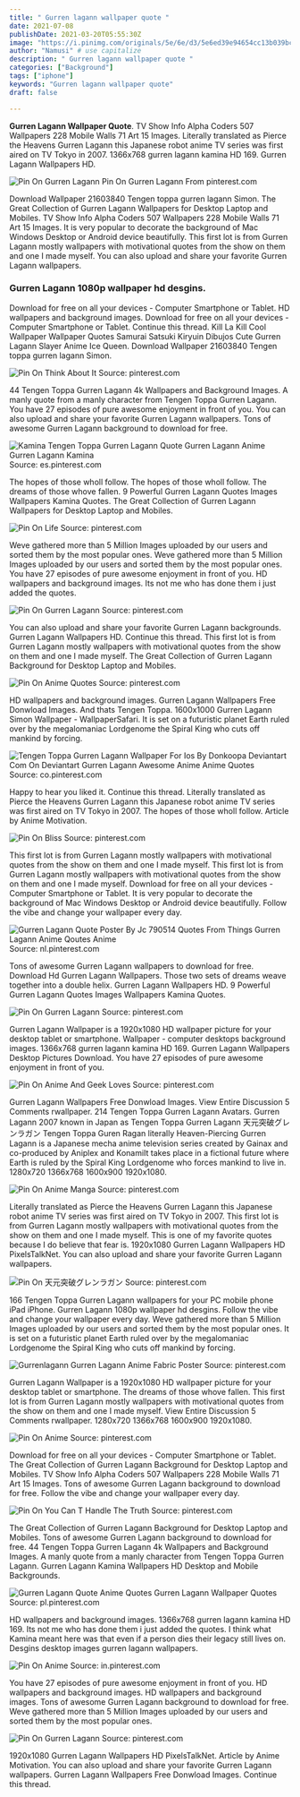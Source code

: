 ```yaml
---
title: " Gurren lagann wallpaper quote "
date: 2021-07-08
publishDate: 2021-03-20T05:55:30Z
image: "https://i.pinimg.com/originals/5e/6e/d3/5e6ed39e94654cc13b039bc4f2d469fd.jpg"
author: "Namusi" # use capitalize
description: " Gurren lagann wallpaper quote "
categories: ["Background"]
tags: ["iphone"]
keywords: "Gurren lagann wallpaper quote"
draft: false

---
```



**Gurren Lagann Wallpaper Quote**. TV Show Info Alpha Coders 507 Wallpapers 228 Mobile Walls 71 Art 15 Images. Literally translated as Pierce the Heavens Gurren Lagann this Japanese robot anime TV series was first aired on TV Tokyo in 2007. 1366x768 gurren lagann kamina HD 169. Gurren Lagann Wallpapers HD.

![Pin On Gurren Lagann](https://i.pinimg.com/originals/5e/6e/d3/5e6ed39e94654cc13b039bc4f2d469fd.jpg "Pin On Gurren Lagann")
Pin On Gurren Lagann From pinterest.com


Download Wallpaper 21603840 Tengen toppa gurren lagann Simon. The Great Collection of Gurren Lagann Wallpapers for Desktop Laptop and Mobiles. TV Show Info Alpha Coders 507 Wallpapers 228 Mobile Walls 71 Art 15 Images. It is very popular to decorate the background of Mac Windows Desktop or Android device beautifully. This first lot is from Gurren Lagann mostly wallpapers with motivational quotes from the show on them and one I made myself. You can also upload and share your favorite Gurren Lagann wallpapers.

### Gurren Lagann 1080p wallpaper hd desgins.

Download for free on all your devices - Computer Smartphone or Tablet. HD wallpapers and background images. Download for free on all your devices - Computer Smartphone or Tablet. Continue this thread. Kill La Kill Cool Wallpaper Wallpaper Quotes Samurai Satsuki Kiryuin Dibujos Cute Gurren Lagann Slayer Anime Ice Queen. Download Wallpaper 21603840 Tengen toppa gurren lagann Simon.


![Pin On Think About It](https://i.pinimg.com/originals/ed/f5/eb/edf5ebc8f9b3f1fec6f7cdcd1fe4f5a6.jpg "Pin On Think About It")
Source: pinterest.com

44 Tengen Toppa Gurren Lagann 4k Wallpapers and Background Images. A manly quote from a manly character from Tengen Toppa Gurren Lagann. You have 27 episodes of pure awesome enjoyment in front of you. You can also upload and share your favorite Gurren Lagann wallpapers. Tons of awesome Gurren Lagann background to download for free.

![Kamina Tengen Toppa Gurren Lagann Quote Gurren Lagann Anime Gurren Lagann Kamina](https://i.pinimg.com/originals/e2/39/5e/e2395e7ec801b49b991e0ce76a0c91d7.jpg "Kamina Tengen Toppa Gurren Lagann Quote Gurren Lagann Anime Gurren Lagann Kamina")
Source: es.pinterest.com

The hopes of those wholl follow. The hopes of those wholl follow. The dreams of those whove fallen. 9 Powerful Gurren Lagann Quotes Images Wallpapers Kamina Quotes. The Great Collection of Gurren Lagann Wallpapers for Desktop Laptop and Mobiles.

![Pin On Life](https://i.pinimg.com/736x/55/6c/f3/556cf36697feb8db6e3943fe650ad4f8--gurren-lagann-kamina-awesome-quotes.jpg "Pin On Life")
Source: pinterest.com

Weve gathered more than 5 Million Images uploaded by our users and sorted them by the most popular ones. Weve gathered more than 5 Million Images uploaded by our users and sorted them by the most popular ones. You have 27 episodes of pure awesome enjoyment in front of you. HD wallpapers and background images. Its not me who has done them i just added the quotes.

![Pin On Gurren Lagann](https://i.pinimg.com/originals/a9/d0/64/a9d064e4bf244bb62a8de29b2b12e042.jpg "Pin On Gurren Lagann")
Source: pinterest.com

You can also upload and share your favorite Gurren Lagann backgrounds. Gurren Lagann Wallpapers HD. Continue this thread. This first lot is from Gurren Lagann mostly wallpapers with motivational quotes from the show on them and one I made myself. The Great Collection of Gurren Lagann Background for Desktop Laptop and Mobiles.

![Pin On Anime Quotes](https://i.pinimg.com/originals/04/97/d6/0497d68683543ba891d7cdc7eee01798.jpg "Pin On Anime Quotes")
Source: pinterest.com

HD wallpapers and background images. Gurren Lagann Wallpapers Free Donwload Images. And thats Tengen Toppa. 1600x1000 Gurren Lagann Simon Wallpaper - WallpaperSafari. It is set on a futuristic planet Earth ruled over by the megalomaniac Lordgenome the Spiral King who cuts off mankind by forcing.

![Tengen Toppa Gurren Lagann Wallpaper For Ios By Donkoopa Deviantart Com On Deviantart Gurren Lagann Awesome Anime Anime Quotes](https://i.pinimg.com/originals/ee/13/5e/ee135e6339ced90b6ceecc08315b867a.jpg "Tengen Toppa Gurren Lagann Wallpaper For Ios By Donkoopa Deviantart Com On Deviantart Gurren Lagann Awesome Anime Anime Quotes")
Source: co.pinterest.com

Happy to hear you liked it. Continue this thread. Literally translated as Pierce the Heavens Gurren Lagann this Japanese robot anime TV series was first aired on TV Tokyo in 2007. The hopes of those wholl follow. Article by Anime Motivation.

![Pin On Bliss](https://i.pinimg.com/originals/e3/b3/30/e3b330d1a227739062b230a8c76eafae.jpg "Pin On Bliss")
Source: pinterest.com

This first lot is from Gurren Lagann mostly wallpapers with motivational quotes from the show on them and one I made myself. This first lot is from Gurren Lagann mostly wallpapers with motivational quotes from the show on them and one I made myself. Download for free on all your devices - Computer Smartphone or Tablet. It is very popular to decorate the background of Mac Windows Desktop or Android device beautifully. Follow the vibe and change your wallpaper every day.

![Gurren Lagann Quote Poster By Jc 790514 Quotes From Things Gurren Lagann Anime Qoutes Anime](https://i.pinimg.com/originals/6d/4b/47/6d4b4704e5ec7d83e66dc7816883d16c.jpg "Gurren Lagann Quote Poster By Jc 790514 Quotes From Things Gurren Lagann Anime Qoutes Anime")
Source: nl.pinterest.com

Tons of awesome Gurren Lagann wallpapers to download for free. Download Hd Gurren Lagann Wallpapers. Those two sets of dreams weave together into a double helix. Gurren Lagann Wallpapers HD. 9 Powerful Gurren Lagann Quotes Images Wallpapers Kamina Quotes.

![Pin On Gurren Lagann](https://i.pinimg.com/originals/19/f9/e5/19f9e5a081201906aed56fa09f3f2a19.jpg "Pin On Gurren Lagann")
Source: pinterest.com

Gurren Lagann Wallpaper is a 1920x1080 HD wallpaper picture for your desktop tablet or smartphone. Wallpaper - computer desktops background images. 1366x768 gurren lagann kamina HD 169. Gurren Lagann Wallpapers Desktop Pictures Download. You have 27 episodes of pure awesome enjoyment in front of you.

![Pin On Anime And Geek Loves](https://i.pinimg.com/originals/94/60/09/946009a147a0b95ee34bb0b92cb22209.jpg "Pin On Anime And Geek Loves")
Source: pinterest.com

Gurren Lagann Wallpapers Free Donwload Images. View Entire Discussion 5 Comments rwallpaper. 214 Tengen Toppa Gurren Lagann Avatars. Gurren Lagann 2007 known in Japan as Tengen Toppa Gurren Lagann 天元突破グレンラガン Tengen Toppa Guren Ragan literally Heaven-Piercing Gurren Lagann is a Japanese mecha anime television series created by Gainax and co-produced by Aniplex and KonamiIt takes place in a fictional future where Earth is ruled by the Spiral King Lordgenome who forces mankind to live in. 1280x720 1366x768 1600x900 1920x1080.

![Pin On Anime Manga](https://i.pinimg.com/originals/2c/51/f6/2c51f61b0c47df674aded3df5c95dd04.jpg "Pin On Anime Manga")
Source: pinterest.com

Literally translated as Pierce the Heavens Gurren Lagann this Japanese robot anime TV series was first aired on TV Tokyo in 2007. This first lot is from Gurren Lagann mostly wallpapers with motivational quotes from the show on them and one I made myself. This is one of my favorite quotes because I do believe that fear is. 1920x1080 Gurren Lagann Wallpapers HD PixelsTalkNet. You can also upload and share your favorite Gurren Lagann wallpapers.

![Pin On 天元突破グレンラガン](https://i.pinimg.com/originals/5b/1a/89/5b1a89f94e8e397263647871250d8b50.jpg "Pin On 天元突破グレンラガン")
Source: pinterest.com

166 Tengen Toppa Gurren Lagann wallpapers for your PC mobile phone iPad iPhone. Gurren Lagann 1080p wallpaper hd desgins. Follow the vibe and change your wallpaper every day. Weve gathered more than 5 Million Images uploaded by our users and sorted them by the most popular ones. It is set on a futuristic planet Earth ruled over by the megalomaniac Lordgenome the Spiral King who cuts off mankind by forcing.

![Gurrenlagann Gurren Lagann Anime Fabric Poster](https://i.pinimg.com/originals/8d/f0/b4/8df0b420df3db557957c861a163724db.jpg "Gurrenlagann Gurren Lagann Anime Fabric Poster")
Source: pinterest.com

Gurren Lagann Wallpaper is a 1920x1080 HD wallpaper picture for your desktop tablet or smartphone. The dreams of those whove fallen. This first lot is from Gurren Lagann mostly wallpapers with motivational quotes from the show on them and one I made myself. View Entire Discussion 5 Comments rwallpaper. 1280x720 1366x768 1600x900 1920x1080.

![Pin On Anime](https://i.pinimg.com/originals/4e/5c/b7/4e5cb7d4a4c11592ec7ed06e6ab74ebf.jpg "Pin On Anime")
Source: pinterest.com

Download for free on all your devices - Computer Smartphone or Tablet. The Great Collection of Gurren Lagann Background for Desktop Laptop and Mobiles. TV Show Info Alpha Coders 507 Wallpapers 228 Mobile Walls 71 Art 15 Images. Tons of awesome Gurren Lagann background to download for free. Follow the vibe and change your wallpaper every day.

![Pin On You Can T Handle The Truth](https://i.pinimg.com/originals/ab/db/0b/abdb0b4261da6c25e4c4c8afa469e97a.jpg "Pin On You Can T Handle The Truth")
Source: pinterest.com

The Great Collection of Gurren Lagann Background for Desktop Laptop and Mobiles. Tons of awesome Gurren Lagann background to download for free. 44 Tengen Toppa Gurren Lagann 4k Wallpapers and Background Images. A manly quote from a manly character from Tengen Toppa Gurren Lagann. Gurren Lagann Kamina Wallpapers HD Desktop and Mobile Backgrounds.

![Gurren Lagann Quote Anime Quotes Gurren Lagann Wallpaper Quotes](https://i.pinimg.com/originals/b8/c2/19/b8c21962075b75213301bd8c9dfa18f4.jpg "Gurren Lagann Quote Anime Quotes Gurren Lagann Wallpaper Quotes")
Source: pl.pinterest.com

HD wallpapers and background images. 1366x768 gurren lagann kamina HD 169. Its not me who has done them i just added the quotes. I think what Kamina meant here was that even if a person dies their legacy still lives on. Desgins desktop images gurren lagann wallpapers.

![Pin On Anime](https://i.pinimg.com/originals/7e/9a/8e/7e9a8e48073be35d0b12774930ed2f3b.jpg "Pin On Anime")
Source: in.pinterest.com

You have 27 episodes of pure awesome enjoyment in front of you. HD wallpapers and background images. HD wallpapers and background images. Tons of awesome Gurren Lagann background to download for free. Weve gathered more than 5 Million Images uploaded by our users and sorted them by the most popular ones.

![Pin On Gurren Lagann](https://i.pinimg.com/originals/5e/6e/d3/5e6ed39e94654cc13b039bc4f2d469fd.jpg "Pin On Gurren Lagann")
Source: pinterest.com

1920x1080 Gurren Lagann Wallpapers HD PixelsTalkNet. Article by Anime Motivation. You can also upload and share your favorite Gurren Lagann wallpapers. Gurren Lagann Wallpapers Free Donwload Images. Continue this thread.

